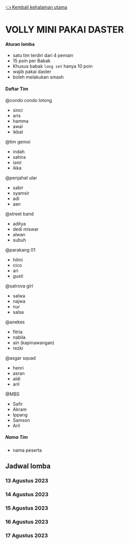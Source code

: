 [👈 Kembali kehalaman utama](/readme.md)

# VOLLY MINI PAKAI DASTER

#### Aturan lomba
- satu tim terdiri dari 4 pemain
- 15 poin per Babak
- Khusus babak `long set` hanya 10 poin
- wajib pakai daster
- boleh melakukan smash

#### Daftar Tim

@condo condo lotong
- sinci
- aris
- hamma
- awal
- ikbal

@tim gemoi
- indah
- sahira
- ismi
- ikka

@penjahat ular
- sabir
- syamsir
- adi 
- aan

@street band
- aditya
- dedi miswar
- alwan
- subuh

@parakang 01
- hilmi
- cico
- ari
- gusti

@satrova girl
- salwa
- najwa
- nur
- salsa

@anekes
- fitria
- nabila
- ain (kapinawangan)
- rezki

@asgar squad
- henri
- asran
- aldi
- aril

@MBS
- Safir
- Akram
- Ippang
- Samson
- Aril

##### Nama Tim
- nama peserta

## Jadwal lomba

### 13 Agustus 2023

### 14 Agustus 2023

### 15 Agustus 2023

### 16 Agustus 2023

### 17 Agustus 2023